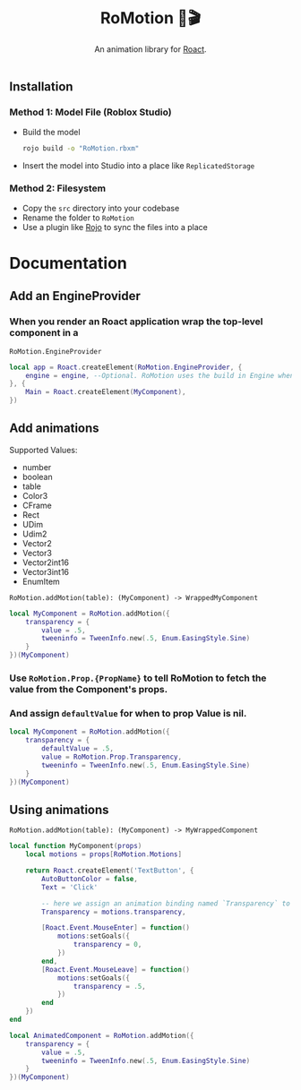 <h1 align="center">RoMotion 🎥🎬</h1>

<div align="center">
	An animation library for <a href="https://github.com/Roblox/roact">Roact</a>.
</div>

<div>&nbsp;</div>

## Installation

### Method 1: Model File (Roblox Studio)
* Build the model

    ```bash
    rojo build -o "RoMotion.rbxm"
    ```
* Insert the model into Studio into a place like `ReplicatedStorage`

### Method 2: Filesystem
* Copy the `src` directory into your codebase
* Rename the folder to `RoMotion`
* Use a plugin like [Rojo](https://github.com/LPGhatguy/rojo) to sync the files into a place

# Documentation

## Add an EngineProvider

### When you render an Roact application wrap the top-level component in a
`RoMotion.EngineProvider`

```lua
local app = Roact.createElement(RoMotion.EngineProvider, {
    engine = engine, --Optional. RoMotion uses the build in Engine when not defined.
}, {
    Main = Roact.createElement(MyComponent),
})
```

## Add animations
Supported Values:
* number
* boolean
* table
* Color3
* CFrame
* Rect
* UDim
* Udim2
* Vector2
* Vector3
* Vector2int16
* Vector3int16
* EnumItem

`RoMotion.addMotion(table): (MyComponent) -> WrappedMyComponent`
```lua
local MyComponent = RoMotion.addMotion({
    transparency = {
        value = .5,
        tweeninfo = TweenInfo.new(.5, Enum.EasingStyle.Sine)
    }
})(MyComponent)
```

### Use `RoMotion.Prop.{PropName}` to tell RoMotion to fetch the value from the Component's props.
### And assign `defaultValue` for when to prop Value is nil.
```lua
local MyComponent = RoMotion.addMotion({
    transparency = {
        defaultValue = .5,
        value = RoMotion.Prop.Transparency,
        tweeninfo = TweenInfo.new(.5, Enum.EasingStyle.Sine)
    }
})(MyComponent)
```

## Using animations
`RoMotion.addMotion(table): (MyComponent) -> MyWrappedComponent`
```lua
local function MyComponent(props)
    local motions = props[RoMotion.Motions]

    return Roact.createElement('TextButton', {
        AutoButtonColor = false,
        Text = 'Click'

        -- here we assign an animation binding named `Transparency` to Transparency
        Transparency = motions.transparency,

        [Roact.Event.MouseEnter] = function()
            motions:setGoals({
                transparency = 0,
            })
        end,
        [Roact.Event.MouseLeave] = function()
            motions:setGoals({
                transparency = .5,
            })
        end
    })
end

local AnimatedComponent = RoMotion.addMotion({
    transparency = {
        value = .5,
        tweeninfo = TweenInfo.new(.5, Enum.EasingStyle.Sine)
    }
})(MyComponent)
```